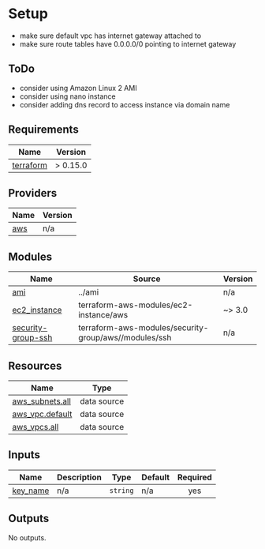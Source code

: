 # Setup
- make sure default vpc has internet gateway attached to
- make sure route tables have 0.0.0.0/0 pointing to internet gateway

## ToDo
- consider using Amazon Linux 2 AMI
- consider using nano instance
- consider adding dns record to access instance via domain name


<!-- BEGINNING OF PRE-COMMIT-TERRAFORM DOCS HOOK -->
## Requirements

| Name | Version |
|------|---------|
| <a name="requirement_terraform"></a> [terraform](#requirement\_terraform) | > 0.15.0 |

## Providers

| Name | Version |
|------|---------|
| <a name="provider_aws"></a> [aws](#provider\_aws) | n/a |

## Modules

| Name | Source | Version |
|------|--------|---------|
| <a name="module_ami"></a> [ami](#module\_ami) | ../ami | n/a |
| <a name="module_ec2_instance"></a> [ec2\_instance](#module\_ec2\_instance) | terraform-aws-modules/ec2-instance/aws | ~> 3.0 |
| <a name="module_security-group-ssh"></a> [security-group-ssh](#module\_security-group-ssh) | terraform-aws-modules/security-group/aws//modules/ssh | n/a |

## Resources

| Name | Type |
|------|------|
| [aws_subnets.all](https://registry.terraform.io/providers/hashicorp/aws/latest/docs/data-sources/subnets) | data source |
| [aws_vpc.default](https://registry.terraform.io/providers/hashicorp/aws/latest/docs/data-sources/vpc) | data source |
| [aws_vpcs.all](https://registry.terraform.io/providers/hashicorp/aws/latest/docs/data-sources/vpcs) | data source |

## Inputs

| Name | Description | Type | Default | Required |
|------|-------------|------|---------|:--------:|
| <a name="input_key_name"></a> [key\_name](#input\_key\_name) | n/a | `string` | n/a | yes |

## Outputs

No outputs.
<!-- END OF PRE-COMMIT-TERRAFORM DOCS HOOK -->
